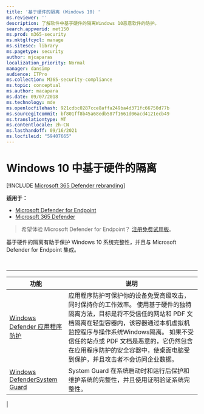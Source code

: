 ```yaml
---
title: '基于硬件的隔离 (Windows 10) '
ms.reviewer: ''
description: 了解软件中基于硬件的隔离Windows 10恶意软件的防护。
search.appverid: met150
ms.prod: m365-security
ms.mktglfcycl: manage
ms.sitesec: library
ms.pagetype: security
author: mjcaparas
localization_priority: Normal
manager: dansimp
audience: ITPro
ms.collection: M365-security-compliance
ms.topic: conceptual
ms.author: macapara
ms.date: 09/07/2018
ms.technology: mde
ms.openlocfilehash: 921cdbc0287cce8affa249ba4d371fc66750d77b
ms.sourcegitcommit: bf801ff8b45a68edb587f1661d06acd4121ecb49
ms.translationtype: MT
ms.contentlocale: zh-CN
ms.lasthandoff: 09/16/2021
ms.locfileid: "59407665"
---
```

# <a name="hardware-based-isolation-in-windows-10"></a>Windows 10 中基于硬件的隔离

[!INCLUDE [Microsoft 365 Defender rebranding](../../includes/microsoft-defender.md)]

**适用于：**
- [Microsoft Defender for Endpoint](/security/defender-endpoint)
- [Microsoft 365 Defender](/security/defender/microsoft-365-defender)

> 希望体验 Microsoft Defender for Endpoint？ [注册免费试用版](https://signup.microsoft.com/create-account/signup?products=7f379fee-c4f9-4278-b0a1-e4c8c2fcdf7e&ru=https://aka.ms/MDEp2OpenTrial?ocid=docs-wdatp-exposedapis-abovefoldlink)。

基于硬件的隔离有助于保护 Windows 10 系统完整性，并且与 Microsoft Defender for Endpoint 集成。

<br>

****

|功能|说明|
|---|---|
|[Windows Defender 应用程序防护](/windows/security/threat-protection/microsoft-defender-application-guard/md-app-guard-overview.md)|应用程序防护可保护你的设备免受高级攻击，同时保持你的工作效率。 使用基于硬件的独特隔离方法，目标是将不受信任的网站和 PDF 文档隔离在轻型容器内，该容器通过本机虚拟机监控程序与操作系统Windows隔离。 如果不受信任的站点或 PDF 文档是恶意的，它仍然包含在应用程序防护的安全容器中，使桌面电脑受到保护，并且攻击者不会访问企业数据。|
|[Windows DefenderSystem Guard](/windows/security/threat-protection/windows-defender-system-guard/system-guard-how-hardware-based-root-of-trust-helps-protect-windows.md)|System Guard 在系统启动时和运行后保护和维护系统的完整性，并且使用证明验证系统完整性。|
|